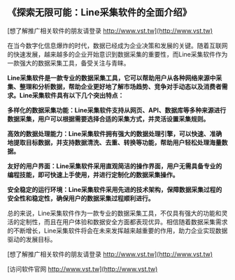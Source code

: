 ## **《探索无限可能：Line采集软件的全面介绍》**

[想了解推广相关软件的朋友请登录 http://www.vst.tw](http://www.vst.tw)

在当今数字化信息爆炸的时代，数据已经成为企业决策和发展的关键。随着互联网的快速发展，越来越多的企业开始意识到数据采集的重要性，而Line采集软件作为一款强大的数据采集工具，备受关注与青睐。

**Line采集软件是一款专业的数据采集工具，它可以帮助用户从各种网络来源中采集、整理和分析数据，帮助企业更好地了解市场趋势、竞争对手动态以及消费者需求。Line采集软件具有以下几个突出特点：**

**多样化的数据采集功能：Line采集软件支持从网页、API、数据库等多种来源进行数据采集，用户可以根据需要选择合适的采集方式，并灵活设置采集规则。**

**高效的数据处理能力：Line采集软件拥有强大的数据处理引擎，可以快速、准确地提取目标数据，并支持数据清洗、去重、转换等功能，帮助用户轻松处理海量数据。**

**友好的用户界面：Line采集软件采用直观简洁的操作界面，用户无需具备专业的编程技能，即可快速上手使用，并进行定制化的数据采集操作。**

**安全稳定的运行环境：Line采集软件采用先进的技术架构，保障数据采集过程的安全性和稳定性，确保用户的数据采集过程顺利进行。**

总的来说，Line采集软件作为一款专业的数据采集工具，不仅具有强大的功能和灵活的定制性，而且在用户体验和数据安全方面都表现优异。相信随着数据采集需求的不断增长，Line采集软件将会在未来发挥越来越重要的作用，助力企业实现数据驱动的发展目标。

[想了解推广相关软件的朋友请登录 http://www.vst.tw](http://www.vst.tw)


[访问软件官网 http://www.vst.tw](http://www.vst.tw)
